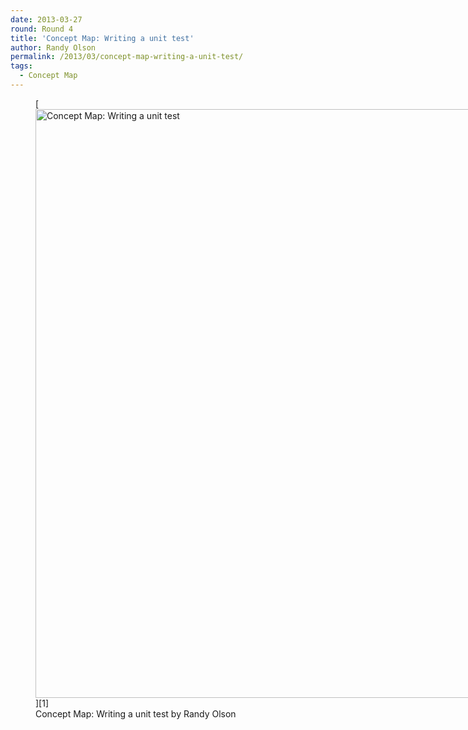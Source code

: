 ```yaml
---
date: 2013-03-27
round: Round 4
title: 'Concept Map: Writing a unit test'
author: Randy Olson
permalink: /2013/03/concept-map-writing-a-unit-test/
tags:
  - Concept Map
---
```

<figure id="attachment_1947" style="width: 707px;" class="wp-caption aligncenter">[<img src="http://files.software-carpentry.org/training-course/2013/03/IMG_20130327_144743-768x1024.jpg" alt="Concept Map: Writing a unit test" width="707" height="942" class="size-large wp-image-1947" />][1]<figcaption class="wp-caption-text">Concept Map: Writing a unit test by Randy Olson</figcaption></figure>

 [1]: http://files.software-carpentry.org/training-course/2013/03/IMG_20130327_144743.jpg
